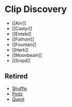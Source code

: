 # Clip Discovery
* [[Airr]]
* [[Castyr]]
* [[Entale]]
* [[Fathom]]
* [[Fountain]]
* [[Hark]]
* [[Moonbeam]]
* [[Snipd]]

## Retired
* [Shuffle](https://getshuffle.app/)
* [Podz](https://listentopodz.com/)
* [Quest](https://quest.app/)
